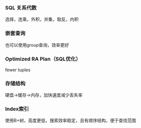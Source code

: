 ﻿### SQL 关系代数
选择，连乘，外积，并集，取反，内积

### 嵌套查询
也可以使用group查询，效率更好

### Optimized RA Plan（SQL优化）

fewer tuples

### 存储结构
硬盘->缓存->内存，加快速度减少丢失率

### Index索引
使用B+树，高度更低，搜索效率稳定，且有顺序结构，便于查找范围


    

